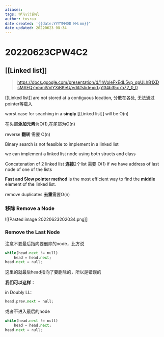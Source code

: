 ```yaml
---
aliases: 
tags: 学习/计算机
author: tusrau
date created: '{{date:YYYYMMDD HH:mm}}'
date updated: 20220623 08:34
---
```


# 20220623CPW4C2

## [[Linked list]]

>https://docs.google.com/presentation/d/1hVoIeFxEdL5vp_qpULhB1XDsMAEQ7m5mlVnlYXiBKeU/edit#slide=id.g134b35c7a72_0_0

[[Linked list]] are not stored at a contiguous location, 分散在各处, 无法通过pointer等载入

worst case for seaching in a **singly** [[Linked list]] will be O(n)

在头部**添加元素**为O(1),在尾部为O(n)

reverse **翻转** 需要 O(n)

Binary search is not feasible to implement in a linked list

we can implement a linked list node using both structs and class

Concatenation of 2 linked list **连接**2个list 需要 O(1) if we have address of last node of one of the lists

**Fast and Slow pointer method** is the most efficient way to find the **middle** element of the linked list.

remove duplicates **去重**需要O(n)

### 移除 Remove a Node

![[Pasted image 20220623202034.png]]

### Remove the Last Node

注意不要最后指向要删除的node，比方说

```python
while(head.next != null)
	head = head.next;
head.next = null;
```

这里的就最后head指向了要删除的，所以是错误的

**我们可以这样：**

in Doubly LL:

```python
head.prev.next = null;
```

或者不进入最后的node

```python
while(head.next != null)
	head = head.next;
head.next = null;
```
